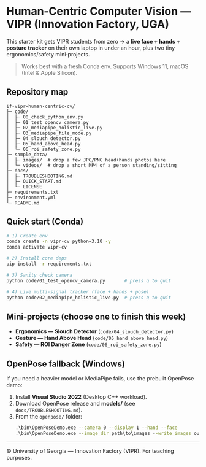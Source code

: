 # Human‑Centric Computer Vision — VIPR (Innovation Factory, UGA)

This starter kit gets VIPR students from zero → a **live face + hands + posture tracker** on their own laptop in under an hour, plus two tiny ergonomics/safety mini‑projects.

> Works best with a fresh Conda env. Supports Windows 11, macOS (Intel & Apple Silicon).

## Repository map

```
if-vipr-human-centric-cv/
├─ code/
│  ├─ 00_check_python_env.py
│  ├─ 01_test_opencv_camera.py
│  ├─ 02_mediapipe_holistic_live.py
│  ├─ 03_mediapipe_file_mode.py
│  ├─ 04_slouch_detector.py
│  ├─ 05_hand_above_head.py
│  └─ 06_roi_safety_zone.py
├─ sample_data/
│  ├─ images/  # drop a few JPG/PNG head+hands photos here
│  └─ videos/  # drop a short MP4 of a person standing/sitting
├─ docs/
│  ├─ TROUBLESHOOTING.md
│  ├─ QUICK_START.md
│  └─ LICENSE
├─ requirements.txt
├─ environment.yml
└─ README.md
```

## Quick start (Conda)

```bash
# 1) Create env
conda create -n vipr-cv python=3.10 -y
conda activate vipr-cv

# 2) Install core deps
pip install -r requirements.txt

# 3) Sanity check camera
python code/01_test_opencv_camera.py       # press q to quit

# 4) Live multi‑signal tracker (face + hands + pose)
python code/02_mediapipe_holistic_live.py  # press q to quit
```

## Mini‑projects (choose one to finish this week)

- **Ergonomics — Slouch Detector** (`code/04_slouch_detector.py`)
- **Gesture — Hand Above Head** (`code/05_hand_above_head.py`)
- **Safety — ROI Danger Zone** (`code/06_roi_safety_zone.py`)

## OpenPose fallback (Windows)

If you need a heavier model or MediaPipe fails, use the prebuilt OpenPose demo:

1. Install **Visual Studio 2022** (Desktop C++ workload).
2. Download OpenPose release and **models/** (see `docs/TROUBLESHOOTING.md`).
3. From the `openpose/` folder:
   ```bat
   .\bin\OpenPoseDemo.exe --camera 0 --display 1 --hand --face
   .\bin\OpenPoseDemo.exe --image_dir path\to\images --write_images out\
   ```

---

© University of Georgia — Innovation Factory (VIPR). For teaching purposes.
